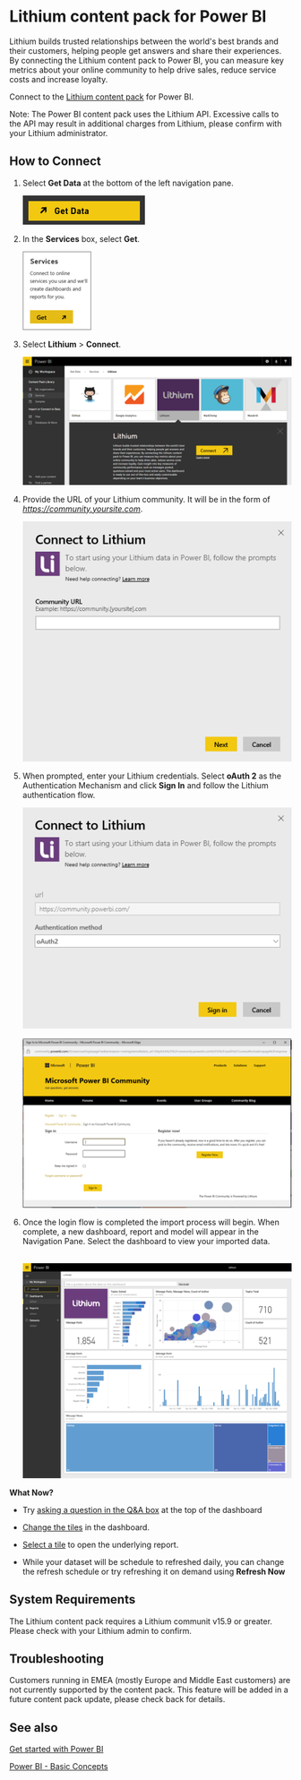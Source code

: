﻿<properties
   pageTitle="Lithium content pack for Power BI"
   description="Lithium content pack for Power BI"
   services="powerbi"
   documentationCenter=""
   authors="theresapalmer"
   manager="mblythe"
   editor=""
   tags=""/>

<tags
   ms.service="powerbi"
   ms.devlang="NA"
   ms.topic="article"
   ms.tgt_pltfrm="NA"
   ms.workload="powerbi"
   ms.date="01/12/2016"
   ms.author="tpalmer"/>

# Lithium content pack for Power&nbsp;BI

Lithium builds trusted relationships between the world's best brands and their customers, helping people get answers and share their experiences. By connecting the Lithium content pack to Power BI, you can measure key metrics about your online community to help drive sales, reduce service costs and increase loyalty. 

Connect to the [Lithium content pack](https://app.powerbi.com/getdata/services/lithium) for Power BI.

Note: The Power BI content pack uses the Lithium API. Excessive calls to the API may result in additional charges from Lithium, please confirm with your Lithium administrator.

## How to Connect
1.  Select **Get Data** at the bottom of the left navigation pane.

    ![](media/powerbi-content-pack-lithium/PBI_GetData.png) 

2.  In the **Services** box, select **Get**.

    ![](media/powerbi-content-pack-lithium/PBI_GetServices.png) 

3.  Select **Lithium** \> **Connect**.

    ![](media/powerbi-content-pack-lithium/connect.png)
    
4.  Provide the URL of your Lithium community. It will be in the form of *https://community.yoursite.com*.

    ![](media/powerbi-content-pack-lithium/params.png)

5.  When prompted, enter your Lithium credentials. Select **oAuth 2** as the Authentication Mechanism and click **Sign In** and follow the Lithium authentication flow.

    ![](media/powerbi-content-pack-lithium/creds.png)
    
    ![](media/powerbi-content-pack-lithium/creds2.png)

6.  Once the login flow is completed the import process will begin. When complete, a new dashboard, report and model will appear in the Navigation Pane. Select the dashboard to view your imported data.

     ![](media/powerbi-content-pack-lithium/lithium.png)

**What Now?**

- Try [asking a question in the Q&A box](powerbi-service-q-and-a.md) at the top of the dashboard

- [Change the tiles](powerbi-service-edit-a-tile-in-a-dashboard.md) in the dashboard.

- [Select a tile](powerbi-service-dashboard-tiles.md) to open the underlying report.

- While your dataset will be schedule to refreshed daily, you can change the refresh schedule or try refreshing it on demand using **Refresh Now**

## System Requirements

The Lithium content pack requires a Lithium communit v15.9 or greater. Please check with your Lithium admin to confirm.

## Troubleshooting

Customers running in EMEA (mostly Europe and Middle East customers) are not currently supported by the content pack. This feature will be added in a future content pack update, please check back for details.


## See also

[Get started with Power BI](powerbi-service-get-started.md)

[Power BI - Basic Concepts](powerbi-service-basic-concepts.md)
